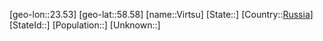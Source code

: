 ﻿---
location: [58.58,23.53]
type: City
tags:
- geo/City


SpocWebEntityId: 35323
isDeleted: false
confidential: public

---
[geo-lon::23.53]
[geo-lat::58.58]
[name::Virtsu]
[State::]
[Country::[Russia](geo/Continent/Europe/Russia.md)]
[StateId::]
[Population::]
[Unknown::]

